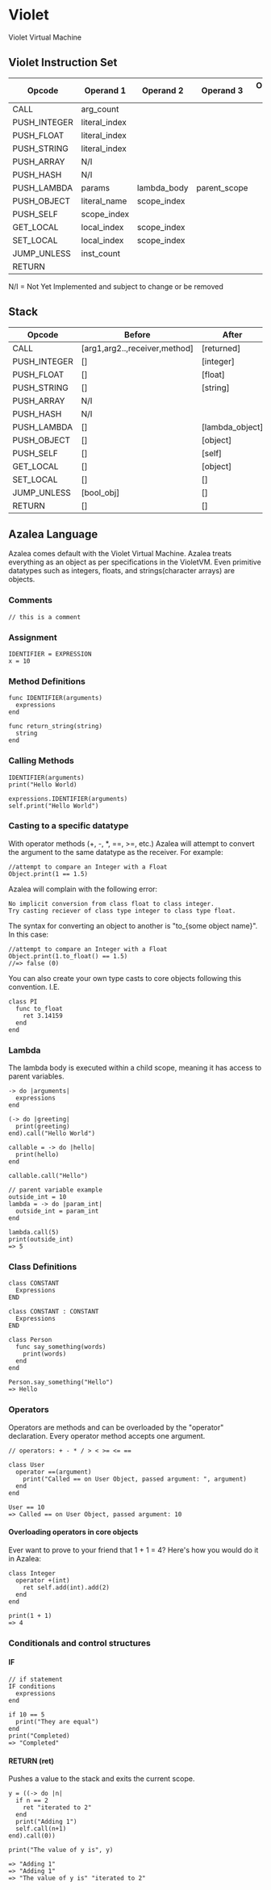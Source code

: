 # Violet
Violet Virtual Machine

## Violet Instruction Set

Opcode        | Operand 1     | Operand 2     | Operand 3     | Operand 4
------------- | ------------- | ------------- | ------------- | -------------
CALL          | arg_count     |
PUSH_INTEGER  | literal_index | 
PUSH_FLOAT    | literal_index |
PUSH_STRING   | literal_index |
PUSH_ARRAY    | N/I           |
PUSH_HASH     | N/I           |
PUSH_LAMBDA   | params        | lambda_body   | parent_scope  |
PUSH_OBJECT   | literal_name  | scope_index   | 
PUSH_SELF     | scope_index   |
GET_LOCAL     | local_index   | scope_index   |
SET_LOCAL     | local_index   | scope_index   |
JUMP_UNLESS   | inst_count    |
RETURN        |

N/I = Not Yet Implemented and subject to change or be removed

## Stack

Opcode        | Before                              | After    
------------- | ----------------------------------- | ----------------------------------- |
CALL          | [arg1,arg2..,receiver,method]       | [returned]
PUSH_INTEGER  | []                                  | [integer]
PUSH_FLOAT    | []                                  | [float]
PUSH_STRING   | []                                  | [string]
PUSH_ARRAY    | N/I                                 |
PUSH_HASH     | N/I                                 |
PUSH_LAMBDA   | []                                  | [lambda_object]
PUSH_OBJECT   | []                                  | [object]
PUSH_SELF     | []                                  | [self]
GET_LOCAL     | []                                  | [object]
SET_LOCAL     | []                                  | []
JUMP_UNLESS   | [bool_obj]                          | []
RETURN        | []                                  | []

## Azalea Language
Azalea comes default with the Violet Virtual Machine. Azalea treats everything as an object as per specifications in the VioletVM. Even primitive datatypes such as integers, floats, and strings(character arrays) are objects.

### Comments
```
// this is a comment
```

### Assignment
``` 
IDENTIFIER = EXPRESSION 
x = 10
```
### Method Definitions
```
func IDENTIFIER(arguments)
  expressions
end

func return_string(string)
  string
end
```

### Calling Methods
```
IDENTIFIER(arguments)
print("Hello World)

expressions.IDENTIFIER(arguments)
self.print("Hello World")
```

### Casting to a specific datatype
With operator methods (+, -, *, ==, >=, etc.) Azalea will attempt to convert the argument to the same datatype as the receiver. For example:
```
//attempt to compare an Integer with a Float
Object.print(1 == 1.5)
```
Azalea will complain with the following error:
```
No implicit conversion from class float to class integer. 
Try casting reciever of class type integer to class type float.
```
The syntax for converting an object to another is "to_{some object name}". In this case:
```
//attempt to compare an Integer with a Float
Object.print(1.to_float() == 1.5)
//=> false (0)
```
You can also create your own type casts to core objects following this convention. I.E.
```
class PI
  func to_float
    ret 3.14159
  end
end
```

### Lambda
The lambda body is executed within a child scope, meaning it has access to parent variables.
```
-> do |arguments|
  expressions
end

(-> do |greeting|
  print(greeting)
end).call("Hello World")

callable = -> do |hello|
  print(hello)
end

callable.call("Hello")

// parent variable example
outside_int = 10
lambda = -> do |param_int| 
  outside_int = param_int
end

lambda.call(5)
print(outside_int)
=> 5
```

### Class Definitions
```
class CONSTANT
  Expressions
END

class CONSTANT : CONSTANT
  Expressions
END

class Person
  func say_something(words)
    print(words)
  end
end

Person.say_something("Hello")
=> Hello
```
### Operators
Operators are methods and can be overloaded by the "operator" declaration. Every operator method accepts one argument.
```
// operators: + - * / > < >= <= ==

class User
  operator ==(argument)
    print("Called == on User Object, passed argument: ", argument)
  end
end

User == 10
=> Called == on User Object, passed argument: 10
```

#### Overloading operators in core objects
Ever want to prove to your friend that 1 + 1 = 4? Here's how you would do it in Azalea:
```
class Integer
  operator +(int)
    ret self.add(int).add(2)
  end
end

print(1 + 1)
=> 4
```

### Conditionals and control structures

#### IF
```
// if statement
IF conditions
  expressions
end

if 10 == 5
  print("They are equal")
end
print("Completed)
=> "Completed"
```

#### RETURN (ret)
Pushes a value to the stack and exits the current scope.
```
y = ((-> do |n|
  if n == 2
    ret "iterated to 2"
  end
  print("Adding 1")
  self.call(n+1)
end).call(0))

print("The value of y is", y)

=> "Adding 1"
=> "Adding 1"
=> "The value of y is" "iterated to 2" 
```
